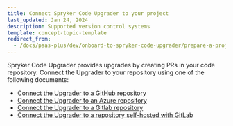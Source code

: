 ```yaml
---
title: Connect Spryker Code Upgrader to your project
last_updated: Jan 24, 2024
description: Supported version control systems
template: concept-topic-template
redirect_from:
  - /docs/paas-plus/dev/onboard-to-spryker-code-upgrader/prepare-a-project-for-spryker-code-upgrader.html
---
```


Spryker Code Upgrader provides upgrades by creating PRs in your code repository. Connect the Upgrader to your repository using one of the following documents:

* [Connect the Upgrader to a GitHub repository](/docs/scu/dev/onboard-to-spryker-code-upgrader/connect-spryker-ci-to-a-gitlab-managed-project.html)
* [Connect the Upgrader to an Azure repository](/docs/scu/dev/onboard-to-spryker-code-upgrader/connect-spryker-ci-to-a-gitlab-managed-project.html)
* [Connect the Upgrader to a Gitlab repository](/docs/scu/dev/onboard-to-spryker-code-upgrader/connect-spryker-ci-to-a-project-self-hosted-with-gitlab.html)
* [Connect the Upgrader to a repository self-hosted with GitLab](/docs/scu/dev/onboard-to-spryker-code-upgrader/connect-spryker-ci-to-a-azure-managed-project.html)
